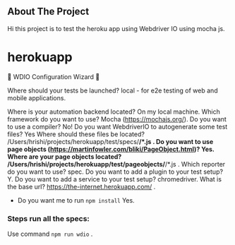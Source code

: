 


<!-- ABOUT THE PROJECT -->
## About The Project
Hi this project is to test the heroku app using Webdriver IO using mocha js.

# herokuapp

🤖 WDIO Configuration Wizard 🧙

Where should your tests be launched? local - for e2e testing of web and mobile applications.


Where is your automation backend located? On my local machine.
Which framework do you want to use? Mocha (https://mochajs.org/).
Do you want to use a compiler? No!
Do you want WebdriverIO to autogenerate some test files? Yes
Where should these files be located? /Users/hrishi/projects/herokuapp/test/specs/**/*.js .
Do you want to use page objects (https://martinfowler.com/bliki/PageObject.html)? Yes.
Where are your page objects located? /Users/hrishi/projects/herokuapp/test/pageobjects/**/*.js .
Which reporter do you want to use? spec.
Do you want to add a plugin to your test setup? Y. 
Do you want to add a service to your test setup? chromedriver.
What is the base url? https://the-internet.herokuapp.com/  .
* Do you want me to run `npm install` Yes.

### Steps run all the specs:
Use command `npm run wdio` .



